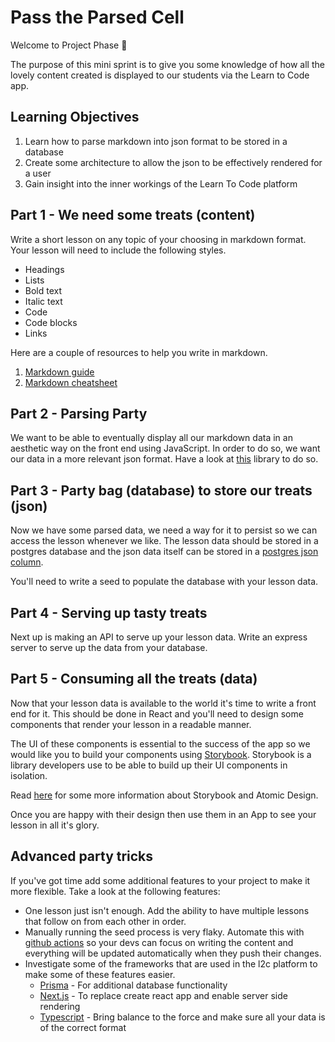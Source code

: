 # Pass the Parsed Cell

Welcome to Project Phase 🎉

The purpose of this mini sprint is to give you some knowledge of how all the lovely content created is displayed to our students via the Learn to Code app.

## Learning Objectives

1. Learn how to parse markdown into json format to be stored in a database
2. Create some architecture to allow the json to be effectively rendered for a user
3. Gain insight into the inner workings of the Learn To Code platform

## Part 1 - We need some treats (content)

Write a short lesson on any topic of your choosing in markdown format. Your lesson will need to include the following styles.

- Headings
- Lists
- Bold text
- Italic text
- Code
- Code blocks
- Links

Here are a couple of resources to help you write in markdown.

1. [Markdown guide](https://www.markdownguide.org/basic-syntax)
2. [Markdown cheatsheet](https://github.com/adam-p/markdown-here/wiki/Markdown-Cheatsheet)

## Part 2 - Parsing Party

We want to be able to eventually display all our markdown data in an aesthetic way on the front end using JavaScript.
In order to do so, we want our data in a more relevant json format. Have a look at [this](https://marked.js.org/) library to do so.

## Part 3 - Party bag (database) to store our treats (json)

Now we have some parsed data, we need a way for it to persist so we can access the lesson whenever we like.
The lesson data should be stored in a postgres database and the json data itself can be stored in a [postgres json column](https://www.postgresql.org/docs/current/datatype-json.html).

You'll need to write a seed to populate the database with your lesson data.

## Part 4 - Serving up tasty treats

Next up is making an API to serve up your lesson data. Write an express server to serve up the data from your database.

## Part 5 - Consuming all the treats (data)

Now that your lesson data is available to the world it's time to write a front end for it. This should be done in React and you'll need to design some components that render your lesson in a readable manner.

The UI of these components is essential to the success of the app so we would like you to build your components using [Storybook](https://storybook.js.org/). Storybook is a library developers use to be able to build up their UI components in isolation.

Read [here](./atomic-design-storybook.md) for some more information about Storybook and Atomic Design.

Once you are happy with their design then use them in an App to see your lesson in all it's glory.

## Advanced party tricks

If you've got time add some additional features to your project to make it more flexible. Take a look at the following features:

- One lesson just isn't enough. Add the ability to have multiple lessons that follow on from each other in order.
- Manually running the seed process is very flaky. Automate this with [github actions](https://docs.github.com/en/actions) so your devs can focus on writing the content and everything will be updated automatically when they push their changes.
- Investigate some of the frameworks that are used in the l2c platform to make some of these features easier.
  - [Prisma](https://www.prisma.io/) - For additional database functionality
  - [Next.js](https://nextjs.org/) - To replace create react app and enable server side rendering
  - [Typescript](https://www.typescriptlang.org/) - Bring balance to the force and make sure all your data is of the correct format
